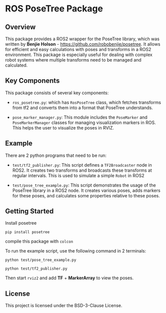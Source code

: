 
# ROS PoseTree Package

## Overview
This package provides a ROS2 wrapper for the PoseTree library, which was written by **Benjie Holson** - https://github.com/robobenjie/posetree. It allows for efficient and easy calculations with poses and transforms in a ROS2 environment. This package is especially useful for dealing with complex robot systems where multiple transforms need to be managed and calculated.

## Key Components
This package consists of several key components:

- `ros_posetree.py`: which has `RosPoseTree` class, which fetches transforms from tf2 and converts them into a format that PoseTree understands.

- `pose_marker_manager.py`: This module includes the `PoseMarker` and `PoseMarkerManager` classes for managing visualization markers in ROS. This helps the user to visualize the poses in RVIZ.

## Example

There are 2 python programs that need to be run:

- `test/tf2_publisher.py`: This script defines a `TF2Broadcaster` node in ROS2. It creates two transforms and broadcasts these transforms at regular intervals. This is used to simulate a simple `Robot` in ROS2

- `test/pose_tree_example.py`: This script demonstrates the usage of the PoseTree library in a ROS2 node. It creates various poses, adds markers for these poses, and calculates some properties relative to these poses.

## Getting Started

Install posetree
```
pip install posetree
```

compile this package with `colcon`

To run the example script, use the following command in 2 terminals:
```
python test/pose_tree_example.py
```

```
python test/tf2_publisher.py
```

Then start `rviz2` and add **TF** + **MarkerArray** to view the poses.

## License
This project is licensed under the BSD-3-Clause License.
